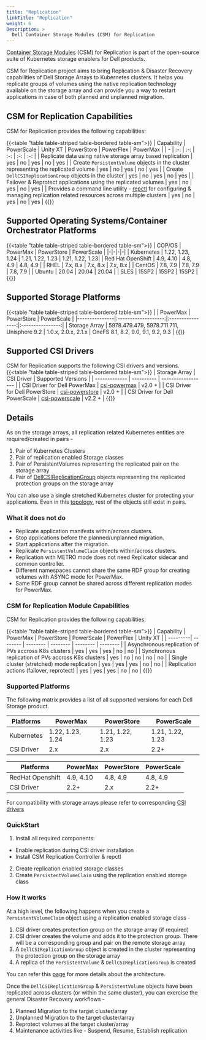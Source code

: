```yaml
---
title: "Replication"
linkTitle: "Replication"
weight: 6
Description: >
  Dell Container Storage Modules (CSM) for Replication
---
```

[Container Storage Modules](https://github.com/dell/csm) (CSM) for Replication is part of the  open-source suite of Kubernetes storage enablers for Dell products. 

CSM for Replication project aims to bring Replication & Disaster Recovery capabilities of Dell Storage Arrays to Kubernetes clusters.
It helps you replicate groups of volumes using the native replication technology available on the storage array and can provide you a way to restart
applications in case of both planned and unplanned migration.

## CSM for Replication Capabilities

CSM for Replication provides the following capabilities:

{{<table "table table-striped table-bordered table-sm">}}
| Capability | PowerScale | Unity XT | PowerStore | PowerFlex | PowerMax |
| - | :-: | :-: | :-: | :-: | :-: |
| Replicate data using native storage array based replication | yes | no | yes | no | yes |
| Create `PersistentVolume` objects in the cluster representing the replicated volume | yes |  no | yes | no | yes |
| Create `DellCSIReplicationGroup` objects in the cluster | yes |  no | yes | no | yes |
| Failover & Reprotect applications using the replicated volumes | yes |  no | yes | no | yes |
| Provides a command line utility - [repctl](tools) for configuring & managing replication related resources across multiple clusters | yes | no | yes | no | yes |
{{</table>}}

## Supported Operating Systems/Container Orchestrator Platforms

{{<table "table table-striped table-bordered table-sm">}}
| COP/OS | PowerMax | PowerStore | PowerScale |
|-|-|-|-|
| Kubernetes    | 1.22, 1.23, 1.24 | 1.21, 1.22, 1.23 | 1.21, 1.22, 1.23|
| Red Hat OpenShift | 4.9, 4.10 | 4.8, 4.9 | 4.8, 4.9 |
| RHEL          |     7.x, 8.x      |     7.x, 8.x      |  7.x, 8.x |
| CentOS        |     7.8, 7.9     |     7.8, 7.9     | 7.8, 7.9 |
| Ubuntu        |       20.04      |       20.04      | 20.04 |
| SLES          |        15SP2        |        15SP2        | 15SP2 |
{{</table>}}

## Supported Storage Platforms

{{<table "table table-striped table-bordered table-sm">}}
|               | PowerMax | PowerStore | PowerScale |
|---------------|:-------------------:|:----------------:|:----------------:|
| Storage Array | 5978.479.479, 5978.711.711, Unisphere 9.2 | 1.0.x, 2.0.x, 2.1.x | OneFS 8.1, 8.2, 9.0, 9.1, 9.2, 9.3 |
{{</table>}}

## Supported CSI Drivers

CSM for Replication supports the following CSI drivers and versions.
{{<table "table table-striped table-bordered table-sm">}}
| Storage Array | CSI Driver | Supported Versions |
| ------------- | ---------- | ------------------ |
| CSI Driver for Dell PowerMax | [csi-powermax](https://github.com/dell/csi-powermax) | v2.0 + |
| CSI Driver for Dell PowerStore | [csi-powerstore](https://github.com/dell/csi-powerstore) | v2.0 + |
| CSI Driver for Dell PowerScale | [csi-powerscale](https://github.com/dell/csi-powerscale) | v2.2 + |
{{</table>}}

## Details

As on the storage arrays, all replication related Kubernetes entities are required/created in pairs -
1. Pair of Kubernetes Clusters
2. Pair of replication enabled Storage classes
3. Pair of PersistentVolumes representing the replicated pair on the storage array
4. Pair of [DellCSIReplicationGroup](architecture/#dellcsireplicationgroup) objects representing the replicated protection groups on the storage array

You can also use a single stretched Kubernetes cluster for protecting your applications. Even in this [topology](cluster-topologies), rest of
the objects still exist in pairs.

### What it does not do
* Replicate application manifests within/across clusters.
* Stop applications before the planned/unplanned migration.
* Start applications after the migration.
* Replicate `PersistentVolumeClaim` objects within/across clusters.
* Replication with METRO mode does not need Replicator sidecar and common controller.
* Different namespaces cannot share the same RDF group for creating volumes with ASYNC mode for PowerMax.
* Same RDF group cannot be shared across different replication modes for PowerMax.

### CSM for Replication Module Capabilities

CSM for Replication provides the following capabilities:

{{<table "table table-striped table-bordered table-sm">}}
| Capability | PowerMax | PowerStore | PowerScale | PowerFlex | Unity XT |
| ---------| -------- | -------- | -------- | -------- | -------- |
| Asynchronous replication of PVs accross K8s clusters    | yes | yes | yes | no  | no  |
| Synchronous replication of PVs accross K8s clusters     | yes | no  | no  | no  | no  |
| Single cluster (stretched) mode replication             | yes | yes | yes | no  | no  |
| Replication actions (failover, reprotect)               | yes | yes | yes | no  | no  | 
{{</table>}}

### Supported Platforms

The following matrix provides a list of all supported versions for each Dell Storage product.

| Platforms | PowerMax | PowerStore | PowerScale |
| -------- | --------- | ---------- | ---------- |
| Kubernetes | 1.22, 1.23, 1.24  | 1.21, 1.22, 1.23 | 1.21, 1.22, 1.23 |
| CSI Driver | 2.x | 2.x | 2.2+ | 

| Platforms | PowerMax | PowerStore | PowerScale |
| -------- | --------- | ---------- | ---------- |
| RedHat Openshift |4.9, 4.10 | 4.8, 4.9 | 4.8, 4.9 |
| CSI Driver | 2.2+ | 2.x | 2.2+ |

For compatibility with storage arrays please refer to corresponding [CSI drivers](../csidriver/#features-and-capabilities)

### QuickStart
1. Install all required components:
  * Enable replication during CSI driver installation
  * Install CSM Replication Controller & repctl
2. Create replication enabled storage classes
3. Create `PersistentVolumeClaim` using the replication enabled storage class

### How it works
At a high level, the following happens when you create a `PersistentVolumeClaim` object using a replication enabled storage class -
1. CSI driver creates protection group on the storage array (if required)
2. CSI driver creates the volume and adds it to the protection group. There will be a corresponding group and pair on the remote storage array
3. A `DellCSIReplicationGroup` object is created in the cluster representing the protection group on the storage array
4. A replica of the `PersistentVolume` & `DellCSIReplicationGroup` is created

You can refer this [page](architecture) for more details about the architecture.

Once the `DellCSIReplicationGroup` & `PersistentVolume` objects have been replicated across clusters (or within the same cluster), you
can exercise the general Disaster Recovery workflows -
1. Planned Migration to the target cluster/array
2. Unplanned Migration to the target cluster/array
3. Reprotect volumes at the target cluster/array
4. Maintenance activities like - Suspend, Resume, Establish replication

